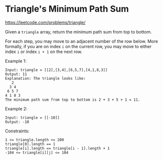 # Triangle's Minimum Path Sum
https://leetcode.com/problems/triangle/

Given a `triangle` array, return the minimum path sum from top to bottom.

For each step, you may move to an adjacent number of the row below. More formally, if you are on index `i` on the current 
row, you may move to either index `i` or index `i + 1` on the next row.

Example 1:

    Input: triangle = [[2],[3,4],[6,5,7],[4,1,8,3]]
    Output: 11
    Explanation: The triangle looks like:
       2
      3 4
     6 5 7
    4 1 8 3
    The minimum path sum from top to bottom is 2 + 3 + 5 + 1 = 11.

Example 2:

    Input: triangle = [[-10]]
    Output: -10

Constraints:

    1 <= triangle.length <= 200
    triangle[0].length == 1
    triangle[i].length == triangle[i - 1].length + 1
    -104 <= triangle[i][j] <= 104
